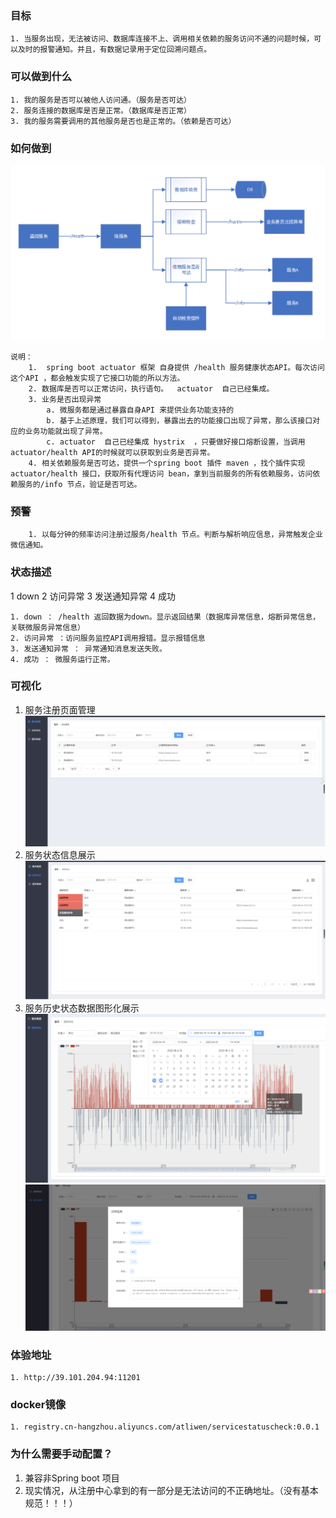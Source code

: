 ### 目标
	
	1. 当服务出现，无法被访问、数据库连接不上、调用相关依赖的服务访问不通的问题时候，可以及时的报警通知。并且，有数据记录用于定位回溯问题点。

### 可以做到什么
	
	1. 我的服务是否可以被他人访问通。（服务是否可达）
	2. 服务连接的数据库是否是正常。（数据库是否正常）
	3. 我的服务需要调用的其他服务是否也是正常的。（依赖是否可达）

### 如何做到
![](./img/1.png)
~~~
说明：
	1.  spring boot actuator 框架 自身提供 /health 服务健康状态API。每次访问这个API ，都会触发实现了它接口功能的所以方法。 
	2. 数据库是否可以正常访问，执行语句。  actuator  自己已经集成。
	3. 业务是否出现异常
		a. 微服务都是通过暴露自身API 来提供业务功能支持的
		b. 基于上述原理，我们可以得到，暴露出去的功能接口出现了异常，那么该接口对应的业务功能就出现了异常。
		c. actuator  自己已经集成 hystrix  ，只要做好接口熔断设置，当调用actuator/health API的时候就可以获取到业务是否异常。
	4. 相关依赖服务是否可达，提供一个spring boot 插件 maven ，找个插件实现 actuator/health 接口，获取所有代理访问 bean，拿到当前服务的所有依赖服务，访问依赖服务的/info 节点，验证是否可达。
~~~
### 预警
~~~
	1. 以每分钟的频率访问注册过服务/health 节点。判断与解析响应信息，异常触发企业微信通知。
~~~
### 状态描述
 1 down 2 访问异常 3 发送通知异常  4 成功
```
1. down ： /health 返回数据为down。显示返回结果（数据库异常信息，熔断异常信息，关联微服务异常信息）
2. 访问异常 ：访问服务监控API调用报错。显示报错信息
3. 发送通知异常 ： 异常通知消息发送失败。 
4. 成功 ： 微服务运行正常。
```
### 可视化

1. 服务注册页面管理
![](./img/2.png)
2. 服务状态信息展示
![](./img/3.png)
3. 服务历史状态数据图形化展示
![](./img/4.png)
![](./img/5.png)

### 体验地址 
	1. http://39.101.204.94:11201
### docker镜像 
	1. registry.cn-hangzhou.aliyuncs.com/atliwen/servicestatuscheck:0.0.1

### 为什么需要手动配置？
1. 兼容非Spring boot 项目
2. 现实情况，从注册中心拿到的有一部分是无法访问的不正确地址。（没有基本规范！！！）
